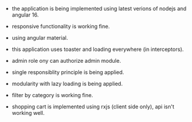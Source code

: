 - the application is being implemented using latest verions of nodejs and angular 16.

- responsive functionality is working fine.

- using angular material.

- this application uses toaster and loading everywhere (in interceptors).

- admin role ony can authorize admin module.

- single responsiblity principle is being applied.

- modularity with lazy loading is being applied.

- filter by category is working fine.

- shopping cart is implemented using rxjs (client side only), api isn't working well.
